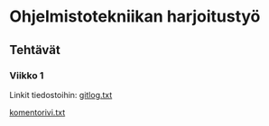 # Ohjelmistotekniikan harjoitustyö

## Tehtävät

### Viikko 1

Linkit tiedostoihin:
[gitlog.txt](https://github.com/leinson/ohte-harjoitustyo/blob/master/laskarit/viikko1/gitlog.txt)

[komentorivi.txt](https://github.com/leinson/ohte-harjoitustyo/blob/master/laskarit/viikko1/komentorivi.txt)

